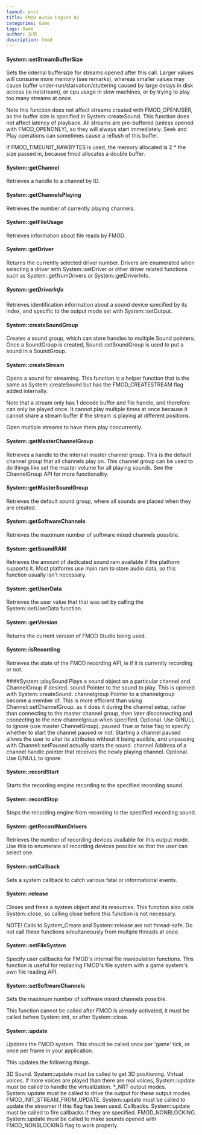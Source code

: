 ```yaml
---
layout: post
title: FMOD Audio Engine 02
categories: Game
tags: Game
author: 东邪
description: fmod
---
```

#### System::setStreamBufferSize
Sets the internal buffersize for streams opened after this call.
Larger values will consume more memory (see remarks), whereas smaller values may cause buffer under-run/starvation/stuttering caused by large delays in disk access (ie netstream), or cpu usage in slow machines, or by trying to play too many streams at once.

Note this function does not affect streams created with FMOD_OPENUSER, as the buffer size is specified in System::createSound.
This function does not affect latency of playback. All streams are pre-buffered (unless opened with FMOD_OPENONLY), so they will always start immediately.
Seek and Play operations can sometimes cause a reflush of this buffer.

If FMOD_TIMEUNIT_RAWBYTES is used, the memory allocated is 2 * the size passed in, because fmod allocates a double buffer.

#### System::getChannel
Retrieves a handle to a channel by ID.

#### System::getChannelsPlaying
Retrieves the number of currently playing channels.

#### System::getFileUsage
Retrieves information about file reads by FMOD.

#### System::getDriver
Returns the currently selected driver number. Drivers are enumerated when selecting a driver with System::setDriver or other driver related functions such as System::getNumDrivers or System::getDriverInfo.

##### System::getDriverInfo
Retrieves identification information about a sound device specified by its index, and specific to the output mode set with System::setOutput.

#### System::createSoundGroup
Creates a sound group, which can store handles to multiple Sound pointers.
Once a SoundGroup is created, Sound::setSoundGroup is used to put a sound in a SoundGroup.

#### System::createStream
Opens a sound for streaming. This function is a helper function that is the same as System::createSound but has the FMOD_CREATESTREAM flag added internally.

Note that a stream only has 1 decode buffer and file handle, and therefore can only be played once. It cannot play multiple times at once because it cannot share a stream buffer if the stream is playing at different positions.

Open multiple streams to have them play concurrently.

#### System::getMasterChannelGroup
Retrieves a handle to the internal master channel group. This is the default channel group that all channels play on.
This channel group can be used to do things like set the master volume for all playing sounds. See the ChannelGroup API for more functionality.

#### System::getMasterSoundGroup
Retrieves the default sound group, where all sounds are placed when they are created.

#### System::getSoftwareChannels
Retrieves the maximum number of software mixed channels possible.

#### System::getSoundRAM
Retrieves the amount of dedicated sound ram available if the platform supports it.
Most platforms use main ram to store audio data, so this function usually isn't necessary.

#### System::getUserData
Retrieves the user value that that was set by calling the System::setUserData function.

#### System::getVersion
Returns the current version of FMOD Studio being used.

#### System::isRecording
Retrieves the state of the FMOD recording API, ie if it is currently recording or not.

####System::playSound
Plays a sound object on a particular channel and ChannelGroup if desired.
sound
Pointer to the sound to play. This is opened with System::createSound.
channelgroup
Pointer to a channelgroup become a member of. This is more efficient than using Channel::setChannelGroup, as it does it during the channel setup, rather than connecting to the master channel group, then later disconnecting and connecting to the new channelgroup when specified. Optional. Use 0/NULL to ignore (use master ChannelGroup).
paused
True or false flag to specify whether to start the channel paused or not. Starting a channel paused allows the user to alter its attributes without it being audible, and unpausing with Channel::setPaused actually starts the sound.
channel
Address of a channel handle pointer that receives the newly playing channel. Optional. Use 0/NULL to ignore.

#### System::recordStart
Starts the recording engine recording to the specified recording sound.

#### System::recordStop
Stops the recording engine from recording to the specified recording sound.

#### System::getRecordNumDrivers
Retrieves the number of recording devices available for this output mode. Use this to enumerate all recording devices possible so that the user can select one.

#### System::setCallback
Sets a system callback to catch various fatal or informational events.

#### System::release
Closes and frees a system object and its resources.
This function also calls System::close, so calling close before this function is not necessary.

NOTE! Calls to System_Create and System::release are not thread-safe. Do not call these functions simultaneously from multiple threads at once.

#### System::setFileSystem
Specify user callbacks for FMOD's internal file manipulation functions. This function is useful for replacing FMOD's file system with a game system's own file reading API.

#### System::setSoftwareChannels
Sets the maximum number of software mixed channels possible.

This function cannot be called after FMOD is already activated, it must be called before System::init, or after System::close.

#### System::update
Updates the FMOD system. This should be called once per 'game' tick, or once per frame in your application.

This updates the following things.

3D Sound. System::update must be called to get 3D positioning.
Virtual voices. If more voices are played than there are real voices, System::update must be called to handle the virtualization.
*_NRT output modes. System::update must be called to drive the output for these output modes.
FMOD_INIT_STREAM_FROM_UPDATE. System::update must be called to update the streamer if this flag has been used.
Callbacks. System::update must be called to fire callbacks if they are specified.
FMOD_NONBLOCKING. System::update must be called to make sounds opened with FMOD_NONBLOCKING flag to work properly.
